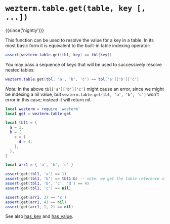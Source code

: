 # `wezterm.table.get(table, key [, ...])`

{{since('nightly')}}

This function can be used to resolve the value for a key in a table. In its most basic form
it is equivalent to the built-in table indexing operator:
```lua
assert(wezterm.table.get(tbl, key) == tbl[key])
```
You may pass a sequence of keys that will be used to successively resolve
nested tables:
```lua
wezterm.table.get(tbl, 'a', 'b', 'c') == tbl['a']['b']['c']
```

*Note:* In the above `tbl['a']['b']['c']` might cause an error, since we might be indexing a nil value,
but `wezterm.table.get(tbl, 'a', 'b', 'c')` won't error in this case; instead it will return nil.


```lua
local wezterm = require 'wezterm'
local get = wezterm.table.get

local tbl1 = {
  a = 1,
  b = {
    c = {
      d = 4,
    },
  },
}

local arr1 = { 'a', 'b', 'c' }

assert(get(tbl1, 'a') == 1)
assert(get(tbl1, 'b') == tbl1.b) -- note: we get the table reference of tbl1.b here
assert(get(tbl1, 'b', 'c', 'd') == 4)
assert(get(tbl1, 'c') == nil)

assert(get(arr1, 3) == 'c')
assert(get(arr1, 4) == nil)
assert(get(arr1, 1, 2) == nil)
```

See also [has_key](has_key.md) and [has_value](has_value.md).
